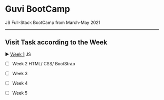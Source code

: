 # Guvi BootCamp
JS Full-Stack BootCamp from March-May 2021

---

## Visit Task according to the Week

  ▶ [Week 1](Tasks/Week1) JS

  - [ ] Week 2 HTML/ CSS/ BootStrap

  - [ ] Week 3

  - [ ] Week 4

  - [ ] Week 5
